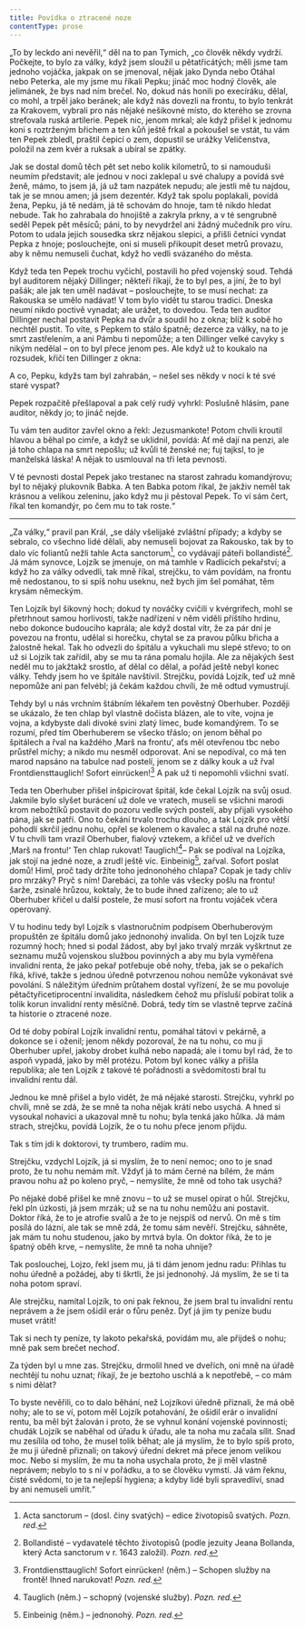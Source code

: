 ```yaml
---
title: Povídka o ztracené noze
contentType: prose
---
```


<section>

„To by leckdo ani nevěřil,“ děl na to pan Tymich, „co člověk někdy vydrží. Počkejte, to bylo za války, když jsem sloužil u pětatřicátých; měli jsme tam jednoho vojáčka, jakpak on se jmenoval, nějak jako Dynda nebo Otáhal nebo Peterka, ale my jsme mu říkali Pepku; jináč moc hodný člověk, ale jelimánek, že bys nad ním brečel. No, dokud nás honili po execíráku, dělal, co mohl, a trpěl jako beránek; ale když nás dovezli na frontu, to bylo tenkrát za Krakovem, vybrali pro nás nějaké nešikovné místo, do kterého se zrovna strefovala ruská artilerie. Pepek nic, jenom mrkal; ale když přišel k jednomu koni s roztrženým břichem a ten kůň ještě frkal a pokoušel se vstát, tu vám ten Pepek zbledl, praštil čepicí o zem, dopustil se urážky Veličenstva, položil na zem kvér a ruksak a ubíral se zpátky.

Jak se dostal domů těch pět set nebo kolik kilometrů, to si namouduši neumím představit; ale jednou v noci zaklepal u své chalupy a povídá své ženě, mámo, to jsem já, já už tam nazpátek nepudu; ale jestli mě tu najdou, tak je se mnou amen; já jsem dezentér. Když tak spolu poplakali, povídá žena, Pepku, já tě nedám, já tě schovám do hnoje, tam tě nikdo hledat nebude. Tak ho zahrabala do hnojiště a zakryla prkny, a v té sengrubně seděl Pepek pět měsíců; páni, to by nevydržel ani žádný mučedník pro víru. Potom to udala jejich sousedka skrz nějakou slepici, a přišli četníci vyndat Pepka z hnoje; poslouchejte, oni si museli přikoupit deset metrů provazu, aby k němu nemuseli čuchat, když ho vedli svázaného do města.

Když teda ten Pepek trochu vyčichl, postavili ho před vojenský soud. Tehdá byl auditorem nějaký Dillinger; někteří říkají, že to byl pes, a jiní, že to byl pašák; ale jak ten uměl nadávat – poslouchejte, to se musí nechat: za Rakouska se umělo nadávat! V tom bylo vidět tu starou tradici. Dneska neumí nikdo poctivě vynadat; ale urážet, to dovedou. Teda ten auditor Dillinger nechal postavit Pepka na dvůr a soudil ho z okna; blíž k sobě ho nechtěl pustit. To víte, s Pepkem to stálo špatně; dezerce za války, na to je smrt zastřelením, a ani Pámbu ti nepomůže; a ten Dillinger velké cavyky s nikým nedělal – on to byl přece jenom pes. Ale když už to koukalo na rozsudek, křičí ten Dillinger z okna:

A co, Pepku, kdyžs tam byl zahrabán, – nešel ses někdy v noci k té své staré vyspat?

Pepek rozpačitě přešlapoval a pak celý rudý vyhrkl: Poslušně hlásím, pane auditor, někdy jo; to jináč nejde.

Tu vám ten auditor zavřel okno a řekl: Jezusmankote! Potom chvíli kroutil hlavou a běhal po cimře, a když se uklidnil, povídá: Ať mě dají na penzi, ale já toho chlapa na smrt nepošlu; už kvůli té ženské ne; fuj tajksl, to je manželská láska! A nějak to usmlouval na tři leta pevnosti.

V té pevnosti dostal Pepek jako trestanec na starost zahradu komandýrovu; byl to nějaký plukovník Babka. A ten Babka potom říkal, že jakživ neměl tak krásnou a velikou zeleninu, jako když mu ji pěstoval Pepek. To ví sám čert, říkal ten komandýr, po čem mu to tak roste.“

* * *

„Za války,“ pravil pan Král, „se dály všelijaké zvláštní případy; a kdyby se sebralo, co všechno lidé dělali, aby nemuseli bojovat za Rakousko, tak by to dalo víc foliantů nežli tahle Acta sanctorum[^10], co vydávají páteři bollandisté[^11]. Já mám synovce, Lojzík se jmenuje, on má tamhle v Radlicích pekařství; a když ho za války odvedli, tak mně říkal, strejčku, to vám povídám, na frontu mě nedostanou, to si spíš nohu useknu, než bych jim šel pomáhat, těm krysám německým.

Ten Lojzík byl šikovný hoch; dokud ty nováčky cvičili v kvérgrifech, mohl se přetrhnout samou horlivostí, takže nadřízení v něm viděli příštího hrdinu, nebo dokonce budoucího kaprála; ale když dostal vítr, že za pár dní je povezou na frontu, udělal si horečku, chytal se za pravou půlku břicha a žalostně hekal. Tak ho odvezli do špitálu a vykuchali mu slepé střevo; to on už si Lojzík tak zařídil, aby se mu ta rána pomalu hojila. Ale za nějakých šest neděl mu to jakžtakž srostlo, ať dělal co dělal, a pořád ještě nebyl konec války. Tehdy jsem ho ve špitále navštívil. Strejčku, povídá Lojzík, teď už mně nepomůže ani pan felvébl; já čekám každou chvíli, že mě odtud vymustrují.

Tehdy byl u nás vrchním štábním lékařem ten pověstný Oberhuber. Později se ukázalo, že ten chlap byl vlastně dočista blázen, ale to víte, vojna je vojna, a kdybyste dali divoké svini zlatý límec, bude komandýrem. To se rozumí, před tím Oberhuberem se všecko třáslo; on jenom běhal po špitálech a řval na každého ‚Marš na frontu‘, aťs měl otevřenou tbc nebo průstřel míchy; a nikdo mu nesměl odporovat. Ani se nepodíval, co má ten marod napsáno na tabulce nad postelí, jenom se z dálky kouk a už řval Frontdiensttauglich! Sofort einrücken![^12] A pak už ti nepomohli všichni svatí.

Teda ten Oberhuber přišel inšpicírovat špitál, kde čekal Lojzík na svůj osud. Jakmile bylo slyšet burácení už dole ve vratech, museli se všichni marodi krom nebožtíků postavit do pozoru vedle svých postelí, aby přijali vysokého pána, jak se patří. Ono to čekání trvalo trochu dlouho, a tak Lojzík pro větší pohodlí skrčil jednu nohu, opřel se kolenem o kavalec a stál na druhé noze. V tu chvíli tam vrazil Oberhuber, fialový vztekem, a křičel už ve dveřích ‚Marš na frontu!‘ Ten chlap rukovat! Tauglich![^13]– Pak se podíval na Lojzíka, jak stojí na jedné noze, a zrudl ještě víc. Einbeinig[^14], zařval. Sofort poslat domů! Himl, proč tady držíte toho jednonohého chlapa? Copak je tady chlív pro mrzáky? Pryč s ním! Darebáci, za tohle vás všecky pošlu na frontu! šarže, zsinalé hrůzou, koktaly, že to bude ihned zařízeno; ale to už Oberhuber křičel u další postele, že musí sofort na frontu vojáček včera operovaný.

V tu hodinu tedy byl Lojzík s vlastnoručním podpisem Oberhuberovým propuštěn ze špitálu domů jako jednonohý invalida. On byl ten Lojzík tuze rozumný hoch; hned si podal žádost, aby byl jako trvalý mrzák vyškrtnut ze seznamu mužů vojenskou službou povinných a aby mu byla vyměřena invalidní renta, že jako pekař potřebuje obě nohy, třeba, jak se o pekařích říká, křivé, takže s jednou úředně potvrzenou nohou nemůže vykonávat své povolání. S náležitým úředním průtahem dostal vyřízení, že se mu povoluje pětačtyřicetiprocentní invalidita, následkem čehož mu přísluší pobírat tolik a tolik korun invalidní renty měsíčně. Dobrá, tedy tím se vlastně teprve začíná ta historie o ztracené noze.

Od té doby pobíral Lojzík invalidní rentu, pomáhal tátovi v pekárně, a dokonce se i oženil; jenom někdy pozoroval, že na tu nohu, co mu ji Oberhuber upřel, jakoby drobet kulhá nebo napadá; ale i tomu byl rád, že to aspoň vypadá, jako by měl protézu. Potom byl konec války a přišla republika; ale ten Lojzík z takové té pořádnosti a svědomitosti bral tu invalidní rentu dál.

Jednou ke mně přišel a bylo vidět, že má nějaké starosti. Strejčku, vyhrkl po chvíli, mně se zdá, že se mně ta noha nějak krátí nebo usychá. A hned si vysoukal nohavici a ukazoval mně tu nohu; byla tenká jako hůlka. Já mám strach, strejčku, povídá Lojzík, že o tu nohu přece jenom přijdu.

Tak s tím jdi k doktorovi, ty trumbero, radím mu.

Strejčku, vzdychl Lojzík, já si myslím, že to není nemoc; ono to je snad proto, že tu nohu nemám mít. Vždyť já to mám černé na bílém, že mám pravou nohu až po koleno pryč, – nemyslíte, že mně od toho tak usychá?

Po nějaké době přišel ke mně znovu – to už se musel opírat o hůl. Strejčku, řekl pln úzkosti, já jsem mrzák; už se na tu nohu nemůžu ani postavit. Doktor říká, že to je atrofie svalů a že to je nejspíš od nervů. On mě s tím posílá do lázní, ale tak se mně zdá, že tomu sám nevěří. Strejčku, sáhněte, jak mám tu nohu studenou, jako by mrtvá byla. On doktor říká, že to je špatný oběh krve, – nemyslíte, že mně ta noha uhnije?

Tak poslouchej, Lojzo, řekl jsem mu, já ti dám jenom jednu radu: Přihlas tu nohu úředně a požádej, aby ti škrtli, že jsi jednonohý. Já myslím, že se ti ta noha potom spraví.

Ale strejčku, namítal Lojzík, to oni pak řeknou, že jsem bral tu invalidní rentu neprávem a že jsem ošidil erár o fůru peněz. Dyť já jim ty peníze budu muset vrátit!

Tak si nech ty peníze, ty lakoto pekařská, povídám mu, ale přijdeš o nohu; mně pak sem brečet nechoď.

Za týden byl u mne zas. Strejčku, drmolil hned ve dveřích, oni mně na úřadě nechtějí tu nohu uznat; říkají, že je beztoho uschlá a k nepotřebě, – co mám s nimi dělat?

To byste nevěřili, co to dalo běhání, než Lojzíkovi úředně přiznali, že má obě nohy; ale to se ví, potom měl Lojzík potahování, že ošidil erár o invalidní rentu, ba měl být žalován i proto, že se vyhnul konání vojenské povinnosti; chudák Lojzík se naběhal od úřadu k úřadu, ale ta noha mu začala sílit. Snad mu zesílila od toho, že musel tolik běhat; ale já myslím, že to bylo spíš proto, že mu ji úředně přiznali; on takový úřední dekret má přece jenom velikou moc. Nebo si myslím, že mu ta noha usychala proto, že ji měl vlastně neprávem; nebylo to s ní v pořádku, a to se člověku vymstí. Já vám řeknu, čisté svědomí, to je ta nejlepší hygiena; a kdyby lidé byli spravedliví, snad by ani nemuseli umřít.“

</section>

[^1]: Glochidy/glochidie (řec.) – ostnaté chlupy kaktusovitých rostlin. _Pozn. red._

[^2]: Kontor/kontoár (franc.) – kancelář (účtárna, písárna). _Pozn. red._

[^3]: Ramšl – hazardní karetní hra. _Pozn. red._

[^4]: Neppr (něm.) – podvodník, prodavač bezcenného zboží. _Pozn. red._

[^5]: Šartéka – bezcenná kniha. _Pozn. red._

[^6]: Termit (řec.) – druh zápalné směsi. _Pozn. red._

[^7]: Kaliko (podle ind. města Calicut) – řidší bavlněná tkanina. _Pozn. red._

[^8]: Pakeboty – poštovní, obchodní lodě. _Pozn. red._

[^9]: Renitenti – vzpurní lidé. _Pozn. red._

[^10]: Acta sanctorum – (dosl. činy svatých) – edice životopisů svatých. _Pozn. red._

[^11]: Bollandisté – vydavatelé těchto životopisů (podle jezuity Jeana Bollanda, který Acta sanctorum v r. 1643 založil). _Pozn. red._

[^12]: Frontdiensttauglich! Sofort einrücken! (něm.) – Schopen služby na frontě! Ihned narukovat! _Pozn. red._

[^13]: Tauglich (něm.) – schopný (vojenské služby). _Pozn. red._

[^14]: Einbeinig (něm.) – jednonohý. _Pozn. red._

[^15]: Sacramentum sanctae confessionis (lat.) – svátost svaté zpovědi. _Pozn. red._

[^16]: Kontrfej – podobizna, zde obličej. _Pozn. red._

[^17]: N – zkratka pro zánět ledvin (nefritida). _Pozn. red._

[^18]: Em O – morfium. _Pozn. red._

[^19]: In carcere et catenis (lat.) – ve vězení a řetězech. _Pozn. red._

[^20]: Dolus (lat.) – zlý úmysl. _Pozn. red._

[^21]: In re (lat.) – ve věci. _Pozn. red._

[^22]: Šmízo – nekvalitní zboží, aušus. _Pozn. red._

[^23]: Straits Settlements – skupina britských kolonií v jihovýchodní Asii. _Pozn. red._
